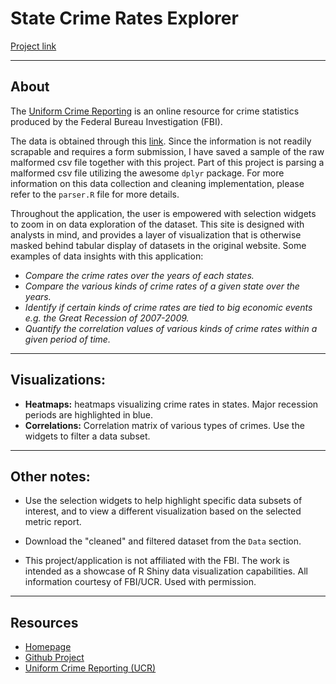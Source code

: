 # State Crime Rates Explorer
<a href="" target="_blank">Project link</a>

------

## About
The <a href="http://www.fbi.gov/about-us/cjis/ucr/" target="_blank">Uniform Crime Reporting</a> is an online resource for crime statistics produced by the Federal Bureau Investigation (FBI).

The data is obtained through this <a href="http://www.ucrdatatool.gov/Search/Crime/State/StatebyState.cfm" target="_blank">link</a>.  Since the information is not readily scrapable and requires a form submission, I have saved a sample of the raw malformed csv file together with this project.  Part of this project is parsing a malformed csv file utilizing the awesome `dplyr` package.  For more information on this data collection and cleaning implementation, please refer to the `parser.R` file for more details.

Throughout the application, the user is empowered with selection widgets to zoom in on data exploration of the dataset.  This site is designed with analysts in mind, and provides a layer of visualization that is otherwise masked behind tabular display of datasets in the original website.  Some examples of data insights with this application:
    
- *Compare the crime rates over the years of each states.*
- *Compare the various kinds of crime rates of a given state over the years.*
- *Identify if certain kinds of crime rates are tied to big economic events e.g. the Great Recession of 2007-2009.*
- *Quantify the correlation values of various kinds of crime rates within a given period of time.*

------

## Visualizations:
- **Heatmaps:** heatmaps visualizing crime rates in states. Major recession periods are highlighted in blue.
- **Correlations:** Correlation matrix of various types of crimes. Use the widgets to filter a data subset.


------

## Other notes:
- Use the selection widgets to help highlight specific data subsets of interest, and to view a different visualization based on the selected metric report.

- Download the "cleaned" and filtered dataset from the `Data` section.

- This project/application is not affiliated with the FBI.  The work is intended as a showcase of R Shiny data visualization capabilities.  All information courtesy of FBI/UCR. Used with permission.

------

## Resources
- <a href="http://ahmedtadde.github.io/DataQuest" target="_blank">Homepage</a>
- <a href="https://github.com/ahmedtadde/Crime-Rate-Viz" target="_blank">Github Project</a>
- <a href="http://www.ucrdatatool.gov/Search/Crime/State/StatebyState.cfm" target="_blank">Uniform Crime Reporting (UCR)</a>